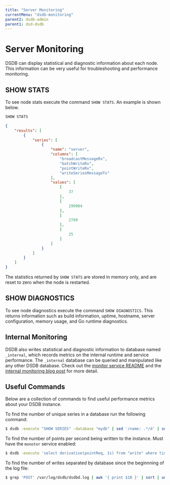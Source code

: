 ```yaml
---
title: "Server Monitoring"
currentMenu: "dsdb-monitoring"
parent2: dsdb-admin
parent1: dsd-dsdb
---
```


# Server Monitoring

DSDB can display statistical and diagnostic information about each node.
This information can be very useful for troubleshooting and performance monitoring.
 
## SHOW STATS
To see node stats execute the command `SHOW STATS`.
An example is shown below.

```sql
SHOW STATS
```

```json
{
    "results": [
        {
            "series": [
                {
                    "name": "server",
                    "columns": [
                        "broadcastMessageRx",
                        "batchWriteRx",
                        "pointWriteRx",
                        "writeSeriesMessageTx"
                    ],
                    "values": [
                        [
                            37
                        ],
                        [
                            299984
                        ],
                        [
                            2789
                        ],
                        [
                            25
                        ]
                    ]
                }
            ]
        }
    ]
}
```

The statistics returned by `SHOW STATS` are stored in memory only, and are reset to zero when the node is restarted.

## SHOW DIAGNOSTICS
To see node diagnostics execute the command `SHOW DIAGNOSTICS`.
This returns information such as build information, uptime, hostname, server configuration, memory usage, and Go runtime diagnostics.

## Internal Monitoring
DSDB also writes statistical and diagnostic information to database named `_internal`, which records metrics on the internal runtime and service performance.
The `_internal` database can be queried and manipulated like any other DSDB database.
Check out the [monitor service README](https://github.com/Dasudian/dsdb/blob/master/monitor/README.md) and the [internal monitoring blog post](https://dsdb.com/blog/2015/09/22/monitoring_internal_show_stats.html) for more detail.

## Useful Commands

Below are a collection of commands to find useful performance metrics about your DSDB instance. 

To find the number of unique series in a database run the following command: 
```bash
$ dsdb -execute "SHOW SERIES" -database "mydb" | sed '/name: .*/d' | sed '/\-\-/d' | sed '/_key/d' | sed '/^$/d' | wc -l
```
To find the number of points per second being written to the instance. Must have the `monotor` service enabled:
```bash
$ dsdb -execute 'select derivative(pointReq, 1s) from "write" where time > now() - 5m' -database '_internal' -precision 'rfc3339'
```
To find the number of writes separated by database since the beginnning of the log file:
```bash
$ grep 'POST' /var/log/dsdb/dsdbd.log | awk '{ print $10 }' | sort | uniq -c 
```
